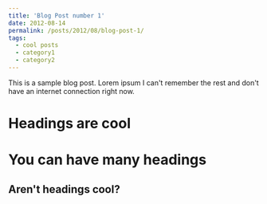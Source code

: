 ```yaml
---
title: 'Blog Post number 1'
date: 2012-08-14
permalink: /posts/2012/08/blog-post-1/
tags:
  - cool posts
  - category1
  - category2
---
```


This is a sample blog post. Lorem ipsum I can't remember the rest and don't have an internet connection right now.

Headings are cool
======

You can have many headings
======

Aren't headings cool?
------